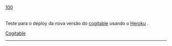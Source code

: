 [100](https://github.com/guilhermeprokisch/ideias/issues/100) 
###### 

Teste para o deploy da nova versão do [cogitable](cogitable) usando o [Heroku](Heroku) .


[Cogitable](Cogitable)

-------------------------------------------------------------------------------

